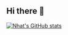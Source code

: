 ## Hi there 👋
[![Nhat's GitHub stats](https://github-readme-stats.vercel.app/api?username=nhatvo1502)](https://github.com/anuraghazra/github-readme-stats)

